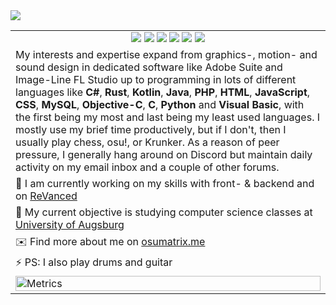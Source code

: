 <img src="https://user-images.githubusercontent.com/13122796/212779559-0cdb72b9-0912-4622-b728-7821aeeeba84.svg">
<table>
  <tr>
    <td align=center>
      <img src="https://hits.seeyoufarm.com/api/count/incr/badge.svg?url=https%3A%2F%2Fgithub.com%2FoSumAtrIX&icon=github.svg&icon_color=%23FFFFFF&title=hits&edge_flat=false">
      <img src="https://img.shields.io/github/followers/oSumAtrIX">
      <img src="https://img.shields.io/reddit/user-karma/combined/oSumAtrIX?style=social">
      <img src="https://img.shields.io/twitter/follow/oSumAtrIX?style=social">
      <img src="https://img.shields.io/youtube/channel/views/UCk9pnU2BGmIafksQPvTJfuA?style=social">
      <img src="https://img.shields.io/github/stars/oSumAtrIX?style=social">
    </td>
  </tr>
  <tr>
    <td>
      My interests and expertise expand from graphics-, motion- and sound design in dedicated software like Adobe Suite and Image-Line FL Studio up to programming in lots of different languages like <b>C#</b>, <b>Rust</b>, <b>Kotlin</b>, <b>Java</b>, <b>PHP</b>, <b>HTML</b>, <b>JavaScript</b>, <b>CSS</b>, <b>MySQL</b>, <b>Objective-C</b>, <b>C</b>, <b>Python</b> and <b>Visual Basic</b>, with the first
      being my most and last being my least used languages. I mostly use my brief time productively, but if I don't, then I usually play chess, osu!, or Krunker.
      As a reason of peer pressure, I generally hang around on Discord but maintain daily activity on my email inbox and a couple of other forums.
  </td>
</tr>
<tr>
  <td>🔭 I am currently working on my skills with front- & backend and on <a href=https://github.com/revanced>ReVanced</a></td>
</tr>
<tr>
  <td>🌱 My current objective is studying computer science classes at <a href=https://www.uni-augsburg.de>University of Augsburg</a></td>
</tr>
<tr>
  <td>✉️ Find more about me on <a href=https://osumatrix.me>osumatrix.me</a></td>
</tr>
<tr>
  <td>⚡ PS: I also play drums and guitar</td>
</tr>
<tr>
  <td>
    <img src="https://github.com/oSumAtrIX/oSumAtrIX/blob/main/github-metrics.svg" alt="Metrics" width="100%">
  </td>
</tr>
</table>
